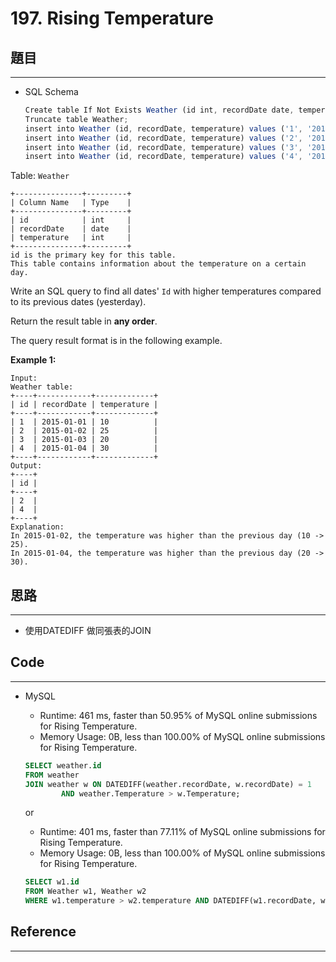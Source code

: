 # 197. Rising Temperature

## 題目

---

- SQL Schema
    
    ```jsx
    Create table If Not Exists Weather (id int, recordDate date, temperature int);
    Truncate table Weather;
    insert into Weather (id, recordDate, temperature) values ('1', '2015-01-01', '10');
    insert into Weather (id, recordDate, temperature) values ('2', '2015-01-02', '25');
    insert into Weather (id, recordDate, temperature) values ('3', '2015-01-03', '20');
    insert into Weather (id, recordDate, temperature) values ('4', '2015-01-04', '30');
    ```
    

Table: `Weather`

```
+---------------+---------+
| Column Name   | Type    |
+---------------+---------+
| id            | int     |
| recordDate    | date    |
| temperature   | int     |
+---------------+---------+
id is the primary key for this table.
This table contains information about the temperature on a certain day.

```

Write an SQL query to find all dates' `Id` with higher temperatures compared to its previous dates (yesterday).

Return the result table in **any order**.

The query result format is in the following example.

**Example 1:**

```
Input:
Weather table:
+----+------------+-------------+
| id | recordDate | temperature |
+----+------------+-------------+
| 1  | 2015-01-01 | 10          |
| 2  | 2015-01-02 | 25          |
| 3  | 2015-01-03 | 20          |
| 4  | 2015-01-04 | 30          |
+----+------------+-------------+
Output:
+----+
| id |
+----+
| 2  |
| 4  |
+----+
Explanation:
In 2015-01-02, the temperature was higher than the previous day (10 -> 25).
In 2015-01-04, the temperature was higher than the previous day (20 -> 30).
```

## 思路

---

- 使用DATEDIFF 做同張表的JOIN

## Code

---

- MySQL
    - Runtime: 461 ms, faster than 50.95% of MySQL online submissions for Rising Temperature.
    - Memory Usage: 0B, less than 100.00% of MySQL online submissions for Rising Temperature.
    
    ```sql
    SELECT weather.id
    FROM weather
    JOIN weather w ON DATEDIFF(weather.recordDate, w.recordDate) = 1
            AND weather.Temperature > w.Temperature;
    ```
    
    or 
    
    - Runtime: 401 ms, faster than 77.11% of MySQL online submissions for Rising Temperature.
    - Memory Usage: 0B, less than 100.00% of MySQL online submissions for Rising Temperature.
    
    ```sql
    SELECT w1.id
    FROM Weather w1, Weather w2 
    WHERE w1.temperature > w2.temperature AND DATEDIFF(w1.recordDate, w2.recordDate) = 1;
    ```
    

## Reference

---